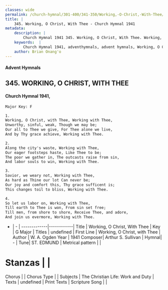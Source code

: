 ```yaml
---
classes: wide
permalink: /church-hymnal/301-400/341-350/Working,-O-Christ,-With-Thee/
title: |
    345. Working, O Christ, With Thee - Church Hymnal 1941
metadata:
    description: |
        Church Hymnal 1941 345. Working, O Christ, With Thee. Working, O Christ, with Thee, Working with Thee, Unworthy, sinful, weak, Though we may be; Our all to Thee we give, For Thee alone we live, And by Thy grace achieve, Working with Thee. 
    keywords:  |
        Church Hymnal 1941, adventhymnals, advent hymnals, Working, O Christ, With Thee, Working, O Christ, with Thee. 
    author: Brian Onang'o
---
```


#### Advent Hymnals
## 345. WORKING, O CHRIST, WITH THEE
####  Church Hymnal 1941,

```txt
Major Key: F

1.
Working, O Christ, with Thee, Working with Thee,
Unworthy, sinful, weak, Though we may be;
Our all to Thee we give, For Thee alone we live,
And by Thy grace achieve, Working with Thee.

2.
Along the city's waste, Working with Thee,
Our eager footsteps haste, Like Thee to be;
The poor we gather in, The outcasts raise from sin,
And labor souls to win, Working with Thee.

3.
Savior, we weary not, Working with Thee,
As hard as Thine our lot Can never be;
Our joy and comfort this, Thy grace sufficent is;
This changes toil to bliss, Working with Thee.

4.
So let us labor on, Working with Thee,
Till earth to Thee is won, From sin set free;
Till men, from shore to shore, Receive Thee, and adore,
And join us evermore, Working with Thee.

```

- |   -  |
-------------|------------|
Title | Working, O Christ, With Thee |
Key | G Major |
Titles | undefined |
First Line | Working, O Christ, with Thee |
Author | W. A. Ogden
Year | 1941
Composer| Arthur S. Sullivan |
Hymnal|  - |
Tune| ST. EDMUND |
Metrical pattern | |
# Stanzas |  |
Chorus |  |
Chorus Type |  |
Subjects | The Christian Life: Work and Duty |
Texts | undefined |
Print Texts | 
Scripture Song |  |
    

